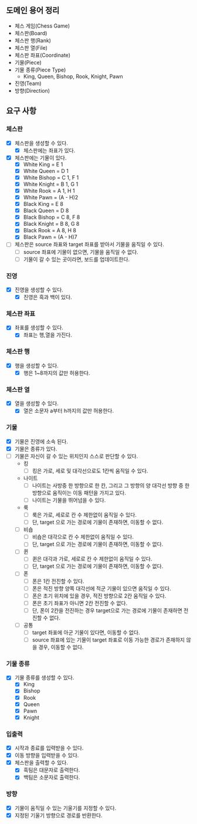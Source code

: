 ## 도메인 용어 정리

- 체스 게임(Chess Game)
- 체스판(Board)
- 체스판 행(Rank)
- 체스판 열(File)
- 체스판 좌표(Coordinate)
- 기물(Piece)
- 기물 종류(Piece Type)
    - King, Queen, Bishop, Rook, Knight, Pawn
- 진영(Team)
- 방향(Direction)

## 요구 사항

### 체스판

- [x] 체스판을 생성할 수 있다.
    - [x] 체스판에는 좌표가 있다.
- [x] 체스판에는 기물이 있다.
    - [x] White King = E 1
    - [x] White Queen = D 1
    - [x] White Bishop = C 1, F 1
    - [x] White Knight = B 1, G 1
    - [x] White Rook = A 1, H 1
    - [x] White Pawn = (A - H)2
    - [x] Black King = E 8
    - [x] Black Queen = D 8
    - [x] Black Bishop = C 8, F 8
    - [X] Black Knight = B 8, G 8
    - [x] Black Rook = A 8, H 8
    - [X] Black Pawn = (A - H)7
- [ ] 체스판은 source 좌표와 target 좌표를 받아서 기물을 움직일 수 있다.
    - [ ] source 좌표에 기물이 없으면, 기물을 움직일 수 없다.
    - [ ] 기물이 갈 수 있는 곳이라면, 보드를 업데이트한다.

### 진영

- [x] 진영을 생성할 수 있다.
    - [x] 진영은 흑과 백이 있다.

### 체스판 좌표

- [x] 좌표를 생성할 수 있다.
    - [x] 좌표는 행,열을 가진다.

### 체스판 행

- [x] 행을 생성할 수 있다.
    - [x] 행은 1~8까지의 값만 허용한다.

### 체스판 열

- [x] 열을 생성할 수 있다.
    - [x] 열은 소문자 a부터 h까지의 값만 허용한다.

### 기물

- [x] 기물은 진영에 소속 된다.
- [x] 기물은 종류가 있다.
- [ ] 기물은 자신이 갈 수 있는 위치인지 스스로 판단할 수 있다.
    - 킹
        - [ ] 킹은 가로, 세로 및 대각선으로도 1칸씩 움직일 수 있다.
    - 나이트
        - [ ] 나이트는 사방중 한 방향으로 한 칸, 그리고 그 방향의 양 대각선 방향 중 한 방향으로 움직이는 이동 패턴을 가지고 있다.
        - [ ] 나이트는 기물을 뛰어넘을 수 있다.
    - 룩
        - [ ] 룩은 가로, 세로로 칸 수 제한없이 움직일 수 있다.
        - [ ] 단, target 으로 가는 경로에 기물이 존재하면, 이동할 수 없다.

    - [ ] 비숍
        - [ ] 비숍은 대각으로 칸 수 제한없이 움직일 수 있다.
        - [ ] 단, target 으로 가는 경로에 기물이 존재하면, 이동할 수 없다.
    - [ ] 퀸
        - [ ] 퀸은 대각과 가로, 세로로 칸 수 제한없이 움직일 수 있다.
        - [ ] 단, target 으로 가는 경로에 기물이 존재하면, 이동할 수 없다.
    - [ ] 폰
        - [ ] 폰은 1칸 전진할 수 있다.
        - [ ] 폰은 적진 방향 양쪽 대각선에 적군 기물이 있으면 움직일 수 있다.
        - [ ] 폰은 초기 위치에 있을 경우, 적진 방향으로 2칸 움직일 수 있다.
        - [ ] 폰은 초기 좌표가 아니면 2칸 전진할 수 없다.
        - [ ] 단, 폰이 2칸을 전진하는 경우 target으로 가는 경로에 기물이 존재하면 전진할 수 없다.
    - [ ] 공통
        - [ ] target 좌표에 아군 기물이 있다면, 이동할 수 없다.
        - [ ] source 좌표에 있는 기물이 target 좌표로 이동 가능한 경로가 존재하지 않을 경우, 이동할 수 없다.

### 기물 종류

- [x] 기물 종류를 생성할 수 있다.
    - [x] King
    - [x] Bishop
    - [X] Rook
    - [x] Queen
    - [x] Pawn
    - [x] Knight

### 입출력

- [x] 시작과 종료를 입력받을 수 있다.
- [x] 이동 방향을 입력받을 수 있다.
- [x] 체스판을 출력할 수 있다.
    - [x] 흑팀은 대문자로 출력한다.
    - [x] 백팀은 소문자로 출력한다.

### 방향

- [x] 기물이 움직일 수 있는 기울기를 지정할 수 있다.
- [x] 지정된 기울기 방향으로 경로를 반환한다.
